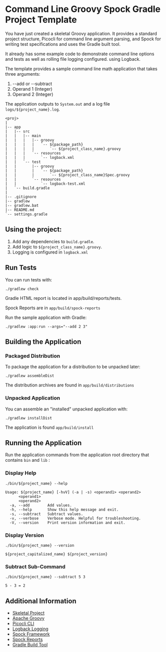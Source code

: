 # Command Line Groovy Spock Gradle Project Template

You have just created a skeletal Groovy application. 
It provides a standard project structure, Picocli for command line argument parsing, and Spock for 
writing test specifications and uses the Gradle built tool.

It already has some example code to demonstrate command line options and tests as well as rolling file logging configured. using Logback. 

The template provides a sample command line math application that takes three arguments:
1. --add or --subtract
2. Operand 1 (Integer)
3. Operand 2 (Integer)

The application outputs to `System.out` and a log file `logs/${project_name}.log`.

```
<proj>
|
|-- app
|   |-- src
|   |   |-- main
|   |   |   |-- groovy
|   |   |   |   `-- ${package_path}
|   |   |   |       `-- ${project_class_name}.groovy
|   |   |   `-- resources
|   |   |       `-- logback.xml
|   |   `-- test
|   |       |-- groovy
|   |       |   `-- ${package_path}
|   |       |       `-- ${project_class_name}Spec.groovy
|   |       `-- resources
|   |           `-- logback-test.xml
|   `-- build.gradle
|
|-- .gitignore
|-- gradlew
|-- gradlew.bat
|-- README.md
`-- settings.gradle
```
## Using the project:
1. Add any dependencies to `build.gradle`.
2. Add logic to `${project_class_name}.groovy`.
3. Logging is configured in `logback.xml`

## Run Tests
You can run tests with:
```
./gradlew check
```

Gradle HTML report is located in app/build/reports/tests.

Spock Reports are in `app/build/spock-reports`

Run the sample application with Gradle: 
```
./gradlew :app:run --args="--add 2 3"
```

## Building the Application
### Packaged Distribution
To package the application for a distribution to be unpacked later:

```
./gradlew assembleDist
````
 
The distribution archives are found in `app/build/distributions`

### Unpacked Application
You can assemble an "installed" unpacked application with:
```
./gradlew installDist
```

The application is found `app/build/install`

## Running the Application
Run the application commands from the application root directory that contains `bin` and `lib` :

### Display Help
```
./bin/${project_name} --help

Usage: ${project_name} [-hvV] (-a | -s) <operand1> <operand2>
      <operand1>
      <operand2>
  -a, --add        Add values.
  -h, --help       Show this help message and exit.
  -s, --subtract   Subtract values.
  -v, --verbose    Verbose mode. Helpful for troubleshooting.
  -V, --version    Print version information and exit.
```

### Display Version
```
./bin/${project_name} --version

${project_capitalized_name} ${project_version}
```

### Subtract Sub-Command
```
./bin/${project_name} --subtract 5 3

5 - 3 = 2
```    

## Additional Information

- [Skeletal Project](https://github.com/cbmarcum/skeletal)
- [Apache Groovy](http://www.groovy-lang.org/)
- [Picocli CLI](https://picocli.info/)
- [Logback Logging](https://logback.qos.ch/)
- [Spock Framework](https://spockframework.org/)
- [Spock Reports](https://github.com/renatoathaydes/spock-reports)
- [Gradle Build Tool](https://gradle.org/)
